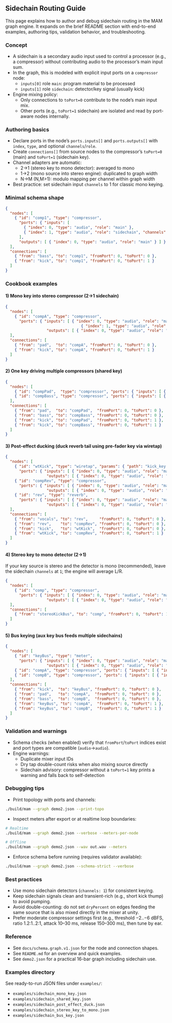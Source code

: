 ## Sidechain Routing Guide

This page explains how to author and debug sidechain routing in the MAM graph engine. It expands on the brief README section with end-to-end examples, authoring tips, validation behavior, and troubleshooting.

### Concept

- A sidechain is a secondary audio input used to control a processor (e.g., a compressor) without contributing audio to the processor’s main input sum.
- In the graph, this is modeled with explicit input ports on a `compressor` node:
  - `inputs[0]` role `main`: program material to be processed
  - `inputs[1]` role `sidechain`: detector/key signal (usually kick)
- Engine mixing policy:
  - Only connections to `toPort=0` contribute to the node’s main input mix.
  - Other ports (e.g., `toPort=1` sidechain) are isolated and read by port-aware nodes internally.

### Authoring basics

- Declare ports in the node’s `ports.inputs[]` and `ports.outputs[]` with `index`, `type`, and optional `channels`/`role`.
- Create `connections[]` from source nodes to the compressor’s `toPort=0` (main) and `toPort=1` (sidechain key).
- Channel adapters are automatic:
  - 2->1 (stereo key to mono detector): averaged to mono
  - 1->2 (mono source into stereo engine): duplicated to graph width
  - N->M (N,M>1): modulo mapping per channel within graph width
- Best practice: set sidechain input `channels` to 1 for classic mono keying.

### Minimal schema shape

```json
{
  "nodes": [
    { "id": "comp1", "type": "compressor",
      "ports": { "inputs": [
        { "index": 0, "type": "audio", "role": "main" },
        { "index": 1, "type": "audio", "role": "sidechain", "channels": 1 }
      ],
      "outputs": [ { "index": 0, "type": "audio", "role": "main" } ] } }
  ],
  "connections": [
    { "from": "bass", "to": "comp1", "fromPort": 0, "toPort": 0 },
    { "from": "kick", "to": "comp1", "fromPort": 0, "toPort": 1 }
  ]
}
```

### Cookbook examples

#### 1) Mono key into stereo compressor (2->1 sidechain)

```json
{
  "nodes": [
    { "id": "compA", "type": "compressor",
      "ports": { "inputs": [ { "index": 0, "type": "audio", "role": "main" },
                                 { "index": 1, "type": "audio", "role": "sidechain", "channels": 1 } ],
                  "outputs": [ { "index": 0, "type": "audio", "role": "main" } ] } }
  ],
  "connections": [
    { "from": "pad",  "to": "compA", "fromPort": 0, "toPort": 0 },
    { "from": "kick", "to": "compA", "fromPort": 0, "toPort": 1 }
  ]
}
```

#### 2) One key driving multiple compressors (shared key)

```json
{
  "nodes": [
    { "id": "compPad",  "type": "compressor", "ports": { "inputs": [ { "index": 0, "type": "audio", "role": "main" }, { "index": 1, "type": "audio", "role": "sidechain", "channels": 1 } ], "outputs": [ { "index": 0, "type": "audio", "role": "main" } ] } },
    { "id": "compBass", "type": "compressor", "ports": { "inputs": [ { "index": 0, "type": "audio", "role": "main" }, { "index": 1, "type": "audio", "role": "sidechain", "channels": 1 } ], "outputs": [ { "index": 0, "type": "audio", "role": "main" } ] } }
  ],
  "connections": [
    { "from": "pad",  "to": "compPad",  "fromPort": 0, "toPort": 0 },
    { "from": "bass", "to": "compBass", "fromPort": 0, "toPort": 0 },
    { "from": "kick", "to": "compPad",  "fromPort": 0, "toPort": 1 },
    { "from": "kick", "to": "compBass", "fromPort": 0, "toPort": 1 }
  ]
}
```

#### 3) Post-effect ducking (duck reverb tail using pre-fader key via wiretap)

```json
{
  "nodes": [
    { "id": "wtKick", "type": "wiretap", "params": { "path": "kick_key.wav", "enabled": true },
      "ports": { "inputs": [ { "index": 0, "type": "audio", "role": "main" } ],
                  "outputs": [ { "index": 0, "type": "audio", "role": "main", "channels": 1 } ] } },
    { "id": "compRev", "type": "compressor",
      "ports": { "inputs": [ { "index": 0, "type": "audio", "role": "main" }, { "index": 1, "type": "audio", "role": "sidechain", "channels": 1 } ],
                  "outputs": [ { "index": 0, "type": "audio", "role": "main" } ] } },
    { "id": "rev", "type": "reverb",
      "ports": { "inputs": [ { "index": 0, "type": "audio", "role": "main" } ],
                  "outputs": [ { "index": 0, "type": "audio", "role": "main" } ] } }
  ],
  "connections": [
    { "from": "vocals", "to": "rev",     "fromPort": 0, "toPort": 0 },
    { "from": "rev",    "to": "compRev", "fromPort": 0, "toPort": 0 },
    { "from": "kick",   "to": "wtKick",  "fromPort": 0, "toPort": 0 },
    { "from": "wtKick", "to": "compRev", "fromPort": 0, "toPort": 1 }
  ]
}
```

#### 4) Stereo key to mono detector (2->1)

If your key source is stereo and the detector is mono (recommended), leave the sidechain `channels` at `1`; the engine will average L/R.

```json
{
  "nodes": [
    { "id": "comp", "type": "compressor",
      "ports": { "inputs": [ { "index": 0, "type": "audio", "role": "main" }, { "index": 1, "type": "audio", "role": "sidechain", "channels": 1 } ],
                  "outputs": [ { "index": 0, "type": "audio", "role": "main" } ] } }
  ],
  "connections": [
    { "from": "stereoKickBus", "to": "comp", "fromPort": 0, "toPort": 1 }
  ]
}
```

#### 5) Bus keying (aux key bus feeds multiple sidechains)

```json
{
  "nodes": [
    { "id": "keyBus", "type": "meter",
      "ports": { "inputs": [ { "index": 0, "type": "audio", "role": "main" } ],
                  "outputs": [ { "index": 0, "type": "audio", "role": "main", "channels": 1 } ] } },
    { "id": "compA", "type": "compressor", "ports": { "inputs": [ { "index": 0, "type": "audio", "role": "main" }, { "index": 1, "type": "audio", "role": "sidechain", "channels": 1 } ], "outputs": [ { "index": 0, "type": "audio", "role": "main" } ] } },
    { "id": "compB", "type": "compressor", "ports": { "inputs": [ { "index": 0, "type": "audio", "role": "main" }, { "index": 1, "type": "audio", "role": "sidechain", "channels": 1 } ], "outputs": [ { "index": 0, "type": "audio", "role": "main" } ] } }
  ],
  "connections": [
    { "from": "kick",  "to": "keyBus", "fromPort": 0, "toPort": 0 },
    { "from": "pad",   "to": "compA",  "fromPort": 0, "toPort": 0 },
    { "from": "bass",  "to": "compB",  "fromPort": 0, "toPort": 0 },
    { "from": "keyBus", "to": "compA",  "fromPort": 0, "toPort": 1 },
    { "from": "keyBus", "to": "compB",  "fromPort": 0, "toPort": 1 }
  ]
}
```

### Validation and warnings

- Schema checks (when enabled) verify that `fromPort`/`toPort` indices exist and port types are compatible (`audio`->`audio`).
- Engine warnings:
  - Duplicate mixer input IDs
  - Dry tap double-count risks when also mixing source directly
  - Sidechain advisory: compressor without a `toPort=1` key prints a warning and falls back to self-detection

### Debugging tips

- Print topology with ports and channels:

```bash
./build/mam --graph demo2.json --print-topo
```

- Inspect meters after export or at realtime loop boundaries:

```bash
# Realtime
./build/mam --graph demo2.json --verbose --meters-per-node

# Offline
./build/mam --graph demo2.json --wav out.wav --meters
```

- Enforce schema before running (requires validator available):

```bash
./build/mam --graph demo2.json --schema-strict --verbose
```

### Best practices

- Use mono sidechain detectors (`channels: 1`) for consistent keying.
- Keep sidechain signals clean and transient-rich (e.g., short kick thump) to avoid pumping.
- Avoid double-counting: do not set `dryPercent` on edges feeding the same source that is also mixed directly in the mixer at unity.
- Prefer moderate compressor settings first (e.g., threshold −2..−6 dBFS, ratio 1.2:1..2:1, attack 10–30 ms, release 150–300 ms), then tune by ear.

### Reference

- See `docs/schema.graph.v1.json` for the node and connection shapes.
- See `README.md` for an overview and quick examples.
- See `demo2.json` for a practical 16-bar graph including sidechain use.

### Examples directory

See ready-to-run JSON files under `examples/`:
- `examples/sidechain_mono_key.json`
- `examples/sidechain_shared_key.json`
- `examples/sidechain_post_effect_duck.json`
- `examples/sidechain_stereo_key_to_mono.json`
- `examples/sidechain_bus_key.json`

